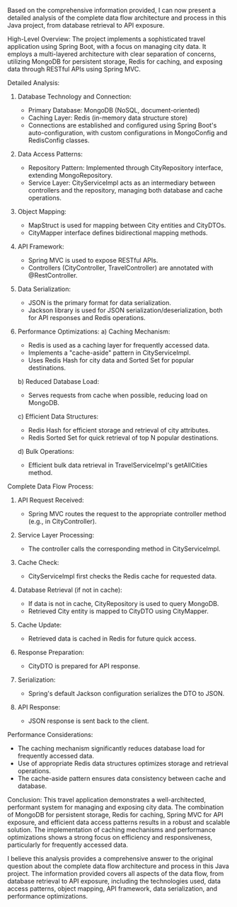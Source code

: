 Based on the comprehensive information provided, I can now present a detailed analysis of the complete data flow architecture and process in this Java project, from database retrieval to API exposure.

High-Level Overview:
The project implements a sophisticated travel application using Spring Boot, with a focus on managing city data. It employs a multi-layered architecture with clear separation of concerns, utilizing MongoDB for persistent storage, Redis for caching, and exposing data through RESTful APIs using Spring MVC.

Detailed Analysis:

1. Database Technology and Connection:
   - Primary Database: MongoDB (NoSQL, document-oriented)
   - Caching Layer: Redis (in-memory data structure store)
   - Connections are established and configured using Spring Boot's auto-configuration, with custom configurations in MongoConfig and RedisConfig classes.

2. Data Access Patterns:
   - Repository Pattern: Implemented through CityRepository interface, extending MongoRepository.
   - Service Layer: CityServiceImpl acts as an intermediary between controllers and the repository, managing both database and cache operations.

3. Object Mapping:
   - MapStruct is used for mapping between City entities and CityDTOs.
   - CityMapper interface defines bidirectional mapping methods.

4. API Framework:
   - Spring MVC is used to expose RESTful APIs.
   - Controllers (CityController, TravelController) are annotated with @RestController.

5. Data Serialization:
   - JSON is the primary format for data serialization.
   - Jackson library is used for JSON serialization/deserialization, both for API responses and Redis operations.

6. Performance Optimizations:
   a) Caching Mechanism:
      - Redis is used as a caching layer for frequently accessed data.
      - Implements a "cache-aside" pattern in CityServiceImpl.
      - Uses Redis Hash for city data and Sorted Set for popular destinations.

   b) Reduced Database Load:
      - Serves requests from cache when possible, reducing load on MongoDB.

   c) Efficient Data Structures:
      - Redis Hash for efficient storage and retrieval of city attributes.
      - Redis Sorted Set for quick retrieval of top N popular destinations.

   d) Bulk Operations:
      - Efficient bulk data retrieval in TravelServiceImpl's getAllCities method.

Complete Data Flow Process:

1. API Request Received:
   - Spring MVC routes the request to the appropriate controller method (e.g., in CityController).

2. Service Layer Processing:
   - The controller calls the corresponding method in CityServiceImpl.

3. Cache Check:
   - CityServiceImpl first checks the Redis cache for requested data.

4. Database Retrieval (if not in cache):
   - If data is not in cache, CityRepository is used to query MongoDB.
   - Retrieved City entity is mapped to CityDTO using CityMapper.

5. Cache Update:
   - Retrieved data is cached in Redis for future quick access.

6. Response Preparation:
   - CityDTO is prepared for API response.

7. Serialization:
   - Spring's default Jackson configuration serializes the DTO to JSON.

8. API Response:
   - JSON response is sent back to the client.

Performance Considerations:
- The caching mechanism significantly reduces database load for frequently accessed data.
- Use of appropriate Redis data structures optimizes storage and retrieval operations.
- The cache-aside pattern ensures data consistency between cache and database.

Conclusion:
This travel application demonstrates a well-architected, performant system for managing and exposing city data. The combination of MongoDB for persistent storage, Redis for caching, Spring MVC for API exposure, and efficient data access patterns results in a robust and scalable solution. The implementation of caching mechanisms and performance optimizations shows a strong focus on efficiency and responsiveness, particularly for frequently accessed data.

I believe this analysis provides a comprehensive answer to the original question about the complete data flow architecture and process in this Java project. The information provided covers all aspects of the data flow, from database retrieval to API exposure, including the technologies used, data access patterns, object mapping, API framework, data serialization, and performance optimizations.